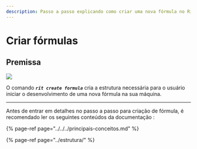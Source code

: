 ```yaml
---
description: Passo a passo explicando como criar uma nova fórmula no Ritchie
---
```


# Criar fórmulas

## Premissa

![](https://lh5.googleusercontent.com/Exul-n1NHAUw6xO269CWlgaxc7Zmym92YGDxcSoapIqbviziEJFzjNYSNnC0Gupd6NtqRMoe-e3dBpYjI-z_iqyqpI8slSiu2rRy9xZw-IpF6x_jF5IA3dP-Qg9b-U19_l2nT4uz)

O comando _**`rit create formula`**_ cria a estrutura necessária para o usuário iniciar o desenvolvimento de uma nova fórmula na sua máquina.  
****  
Antes de entrar em detalhes no passo a passo para criação de fórmula, é recomendado ler os seguintes conteúdos da documentação :

{% page-ref page="../../../principais-conceitos.md" %}

{% page-ref page="../estrutura/" %}



